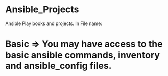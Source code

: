 # Ansible_Projects
Ansible Play books and projects.
In File name:
# Basic => You may have access to the basic ansible commands, inventory and ansible_config files.
